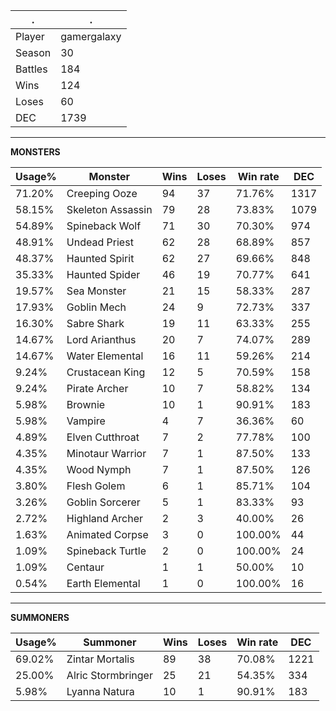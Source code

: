 .|.
|-|-
Player|gamergalaxy
Season|30
Battles|184
Wins|124
Loses|60
DEC|1739

---
**MONSTERS**

Usage%|Monster|Wins|Loses|Win rate|DEC|
-|-|-|-|-|-|
71.20%|Creeping Ooze|94|37|71.76%|1317|
58.15%|Skeleton Assassin|79|28|73.83%|1079|
54.89%|Spineback Wolf|71|30|70.30%|974|
48.91%|Undead Priest|62|28|68.89%|857|
48.37%|Haunted Spirit|62|27|69.66%|848|
35.33%|Haunted Spider|46|19|70.77%|641|
19.57%|Sea Monster|21|15|58.33%|287|
17.93%|Goblin Mech|24|9|72.73%|337|
16.30%|Sabre Shark|19|11|63.33%|255|
14.67%|Lord Arianthus|20|7|74.07%|289|
14.67%|Water Elemental|16|11|59.26%|214|
9.24%|Crustacean King|12|5|70.59%|158|
9.24%|Pirate Archer|10|7|58.82%|134|
5.98%|Brownie|10|1|90.91%|183|
5.98%|Vampire|4|7|36.36%|60|
4.89%|Elven Cutthroat|7|2|77.78%|100|
4.35%|Minotaur Warrior|7|1|87.50%|133|
4.35%|Wood Nymph|7|1|87.50%|126|
3.80%|Flesh Golem|6|1|85.71%|104|
3.26%|Goblin Sorcerer|5|1|83.33%|93|
2.72%|Highland Archer|2|3|40.00%|26|
1.63%|Animated Corpse|3|0|100.00%|44|
1.09%|Spineback Turtle|2|0|100.00%|24|
1.09%|Centaur|1|1|50.00%|10|
0.54%|Earth Elemental|1|0|100.00%|16|

---
**SUMMONERS**

Usage%|Summoner|Wins|Loses|Win rate|DEC|
-|-|-|-|-|-|
69.02%|Zintar Mortalis|89|38|70.08%|1221|
25.00%|Alric Stormbringer|25|21|54.35%|334|
5.98%|Lyanna Natura|10|1|90.91%|183|
